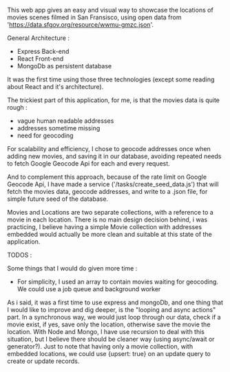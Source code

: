 This web app gives an easy and visual way to showcase the locations of movies scenes filmed in San Fransisco,
using open data from 'https://data.sfgov.org/resource/wwmu-gmzc.json'.


General Architecture :
 - Express Back-end
 - React Front-end
 - MongoDb as persistent database


It was the first time using those three technologies (except some reading about React and it's architecture).



The trickiest part of this application, for me, is that the movies data is quite rough :
  - vague human readable addresses
  - addresses sometime missing
  - need for geocoding

For scalability and efficiency, I chose to geocode addresses once when adding new movies,
and saving it in our database, avoiding repeated needs to fetch Google Geocode Api for each and every request.

And to complement this approach, because of the rate limit on Google Geocode Api,
I have made a service ('/tasks/create_seed_data.js') that will fetch the movies data, geocode addresses,
and write to a .json file, for simple future seed of the database.

Movies and Locations are two separate collections, with a reference to a movie in each location.
There is no main design decision behind, i was practicing, I believe having a simple Movie collection with addresses embedded would actually be more clean and suitable at this state of the application.






TODOS :

Some things that I would do given more time :

- For simplicity, I used an array to contain movies waiting for geocoding. We could use a job queue and background worker

As i said, it was a first time to use express and mongoDb, and one thing that I would like to improve and dig deeper, is the "looping and async actions" part.
In a synchronous way, we would just loop through our data, check if a movie exist, if yes, save only the location, otherwise save the movie the location.
With Node and Mongo, I have use recursion to deal with this situation, but I believe there should be cleaner way (using async/await or generator?).
Just to note that having only a movie collection, with embedded locations, we could use {upsert: true} on an update query to create or update records.
